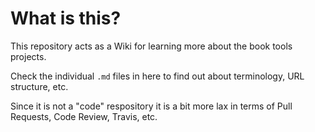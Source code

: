 # What is this?

This repository acts as a Wiki for learning more about the book tools projects.

Check the individual `.md` files in here to find out about terminology, URL structure, etc.

Since it is not a "code" respository it is a bit more lax in terms of Pull Requests, Code Review, Travis, etc.
